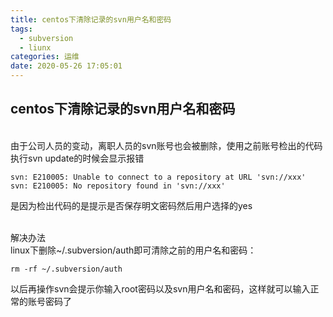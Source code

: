 ```yaml
---
title: centos下清除记录的svn用户名和密码
tags:
  - subversion
  - liunx
categories: 运维
date: 2020-05-26 17:05:01
---
```

## centos下清除记录的svn用户名和密码
<br/>由于公司人员的变动，离职人员的svn账号也会被删除，使用之前账号检出的代码执行svn update的时候会显示报错<br/>

    svn: E210005: Unable to connect to a repository at URL 'svn://xxx'
    svn: E210005: No repository found in 'svn://xxx'

是因为检出代码的是提示是否保存明文密码然后用户选择的yes


<br/>解决办法<br/>
linux下删除~/.subversion/auth即可清除之前的用户名和密码：

    rm -rf ~/.subversion/auth

以后再操作svn会提示你输入root密码以及svn用户名和密码，这样就可以输入正常的账号密码了